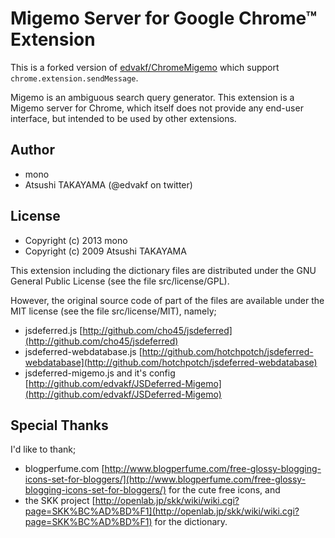 # Migemo Server for Google Chrome™ Extension

This is a forked version of [edvakf/ChromeMigemo](https://github.com/edvakf/ChromeMigemo) which support `chrome.extension.sendMessage`.

Migemo is an ambiguous search query generator.  This extension is a Migemo server for Chrome, which itself does not provide any end-user interface, but intended to be used by other extensions.

## Author

- mono
- Atsushi TAKAYAMA (@edvakf on twitter)

## License

- Copyright (c) 2013 mono
- Copyright (c) 2009 Atsushi TAKAYAMA

This extension including the dictionary files are distributed under the GNU General Public License (see the file src/license/GPL).

However, the original source code of part of the files are available under the MIT license (see the file src/license/MIT), namely;

- jsdeferred.js [http://github.com/cho45/jsdeferred](http://github.com/cho45/jsdeferred)
- jsdeferred-webdatabase.js [http://github.com/hotchpotch/jsdeferred-webdatabase](http://github.com/hotchpotch/jsdeferred-webdatabase)
- jsdeferred-migemo.js and it's config [http://github.com/edvakf/JSDeferred-Migemo](http://github.com/edvakf/JSDeferred-Migemo)

## Special Thanks

I'd like to thank;

- blogperfume.com [http://www.blogperfume.com/free-glossy-blogging-icons-set-for-bloggers/](http://www.blogperfume.com/free-glossy-blogging-icons-set-for-bloggers/) for the cute free icons, and
- the SKK project [http://openlab.jp/skk/wiki/wiki.cgi?page=SKK%BC%AD%BD%F1](http://openlab.jp/skk/wiki/wiki.cgi?page=SKK%BC%AD%BD%F1) for the dictionary.


